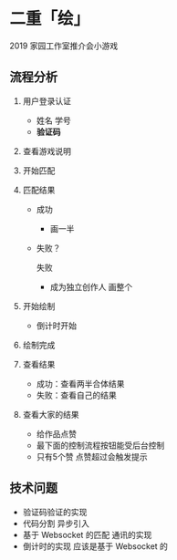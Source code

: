 # 二重「绘」

2019 家园工作室推介会小游戏

## 流程分析

1. 用户登录认证

   + 姓名 学号
   + **验证码**

2. 查看游戏说明

3. 开始匹配

4. 匹配结果

   + 成功

     + 画一半

   + 失败？

     失败

     + 成为独立创作人 画整个

5. 开始绘制

   + 倒计时开始

6. 绘制完成 

7. 查看结果

   + 成功：查看两半合体结果
   + 失败：查看自己的结果

8. 查看大家的结果

   + 给作品点赞
   + 最下面的控制流程按钮能受后台控制
   + 只有5个赞 点赞超过会触发提示

## 技术问题

+ 验证码验证的实现
+ 代码分割 异步引入
+ 基于 Websocket 的匹配 通讯的实现
+ 倒计时的实现 应该是基于 Websocket 的